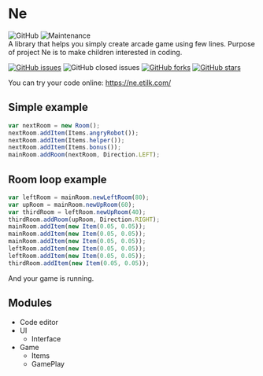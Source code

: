 # Ne
![GitHub](https://img.shields.io/github/license/etilk/ne.svg)
![Maintenance](https://img.shields.io/maintenance/yes/2020.svg)  
A library that helps you simply create arcade game using few lines. Purpose of project Ne is to make children interested in coding.  

[![GitHub issues](https://img.shields.io/github/issues/etilk/ne.svg)](https://github.com/etilk/ne/issues)
![GitHub closed issues](https://img.shields.io/github/issues-closed-raw/etilk/ne.svg)
[![GitHub forks](https://img.shields.io/github/forks/etilk/ne.svg)](https://github.com/etilk/ne/network)
[![GitHub stars](https://img.shields.io/github/stars/etilk/ne.svg)](https://github.com/etilk/ne/stargazers)  

You can try your code online: https://ne.etilk.com/
## Simple example
```javascript
var nextRoom = new Room();
nextRoom.addItem(Items.angryRobot());
nextRoom.addItem(Items.helper());
nextRoom.addItem(Items.bonus());
mainRoom.addRoom(nextRoom, Direction.LEFT);
```

## Room loop example
```javascript
var leftRoom = mainRoom.newLeftRoom(80);
var upRoom = mainRoom.newUpRoom(60);
var thirdRoom = leftRoom.newUpRoom(40);
thirdRoom.addRoom(upRoom, Direction.RIGHT);	
mainRoom.addItem(new Item(0.05, 0.05));
mainRoom.addItem(new Item(0.05, 0.05));
mainRoom.addItem(new Item(0.05, 0.05));
leftRoom.addItem(new Item(0.05, 0.05));
leftRoom.addItem(new Item(0.05, 0.05));
thirdRoom.addItem(new Item(0.05, 0.05));
```

And your game is running. 

## Modules
- Code editor
- UI
    * Interface
- Game
    * Items
    * GamePlay
